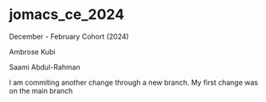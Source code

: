 # jomacs_ce_2024
December - February Cohort (2024)


Ambrose Kubi

Saami Abdul-Rahman

I am commiting another change through a new branch.
My first change was on the main branch

